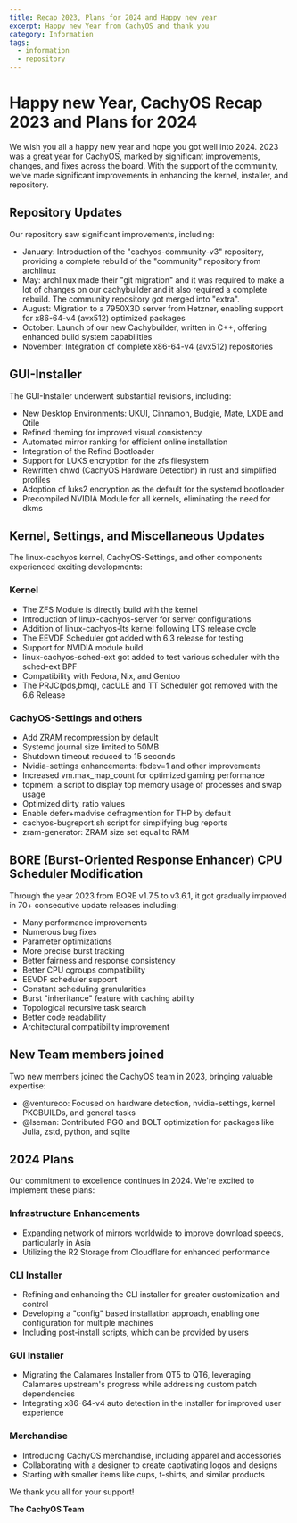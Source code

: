 ```yaml
---
title: Recap 2023, Plans for 2024 and Happy new year
excerpt: Happy new Year from CachyOS and thank you
category: Information
tags:
  - information
  - repository
---
```


# Happy new Year, CachyOS Recap 2023 and Plans for 2024

We wish you all a happy new year and hope you got well into 2024.
2023 was a great year for CachyOS, marked by significant improvements, changes, and fixes across the board.
With the support of the community, we've made significant improvements in enhancing the kernel, installer, and repository.

## Repository Updates

Our repository saw significant improvements, including:

- January: Introduction of the "cachyos-community-v3" repository, providing a complete rebuild of the "community" repository from archlinux
- May: archlinux made their "git migration" and it was required to make a lot of changes on our cachybuilder and it also required a complete rebuild. The community repository got merged into "extra".
- August: Migration to a 7950X3D server from Hetzner, enabling support for x86-64-v4 (avx512) optimized packages
- October: Launch of our new Cachybuilder, written in C++, offering enhanced build system capabilities
- November: Integration of complete x86-64-v4 (avx512) repositories

## GUI-Installer

The GUI-Installer underwent substantial revisions, including:

- New Desktop Environments: UKUI, Cinnamon, Budgie, Mate, LXDE and Qtile
- Refined theming for improved visual consistency
- Automated mirror ranking for efficient online installation
- Integration of the Refind Bootloader
- Support for LUKS encryption for the zfs filesystem
- Rewritten chwd (CachyOS Hardware Detection) in rust and simplified profiles
- Adoption of luks2 encryption as the default for the systemd bootloader
- Precompiled NVIDIA Module for all kernels, eliminating the need for dkms

## Kernel, Settings, and Miscellaneous Updates

The linux-cachyos kernel, CachyOS-Settings, and other components experienced exciting developments:

### Kernel

- The ZFS Module is directly build with the kernel
- Introduction of linux-cachyos-server for server configurations
- Addition of linux-cachyos-lts kernel following LTS release cycle
- The EEVDF Scheduler got added with 6.3 release for testing
- Support for NVIDIA module build
- linux-cachyos-sched-ext got added to test various scheduler with the sched-ext BPF
- Compatibility with Fedora, Nix, and Gentoo
- The PRJC(pds,bmq), cacULE and TT Scheduler got removed with the 6.6 Release

### CachyOS-Settings and others

- Add ZRAM recompression by default
- Systemd journal size limited to 50MB
- Shutdown timeout reduced to 15 seconds
- Nvidia-settings enhancements: fbdev=1 and other improvements
- Increased vm.max_map_count for optimized gaming performance
- topmem: a script to display top memory usage of processes and swap usage
- Optimized dirty_ratio values
- Enable defer+madvise defragmention for THP by default
- cachyos-bugreport.sh script for simplifying bug reports
- zram-generator: ZRAM size set equal to RAM

## BORE (Burst-Oriented Response Enhancer) CPU Scheduler Modification

Through the year 2023 from BORE v1.7.5 to v3.6.1, it got gradually improved in 70+ consecutive update releases including:

- Many performance improvements
- Numerous bug fixes
- Parameter optimizations
- More precise burst tracking
- Better fairness and response consistency
- Better CPU cgroups compatibility
- EEVDF scheduler support
- Constant scheduling granularities
- Burst "inheritance" feature with caching ability
- Topological recursive task search
- Better code readability
- Architectural compatibility improvement

## New Team members joined

Two new members joined the CachyOS team in 2023, bringing valuable expertise:

- @ventureoo: Focused on hardware detection, nvidia-settings, kernel PKGBUILDs, and general tasks
- @lseman: Contributed PGO and BOLT optimization for packages like Julia, zstd, python, and sqlite

## 2024 Plans

Our commitment to excellence continues in 2024. We're excited to implement these plans:

### Infrastructure Enhancements

- Expanding network of mirrors worldwide to improve download speeds, particularly in Asia
- Utilizing the R2 Storage from Cloudflare for enhanced performance

### CLI Installer

- Refining and enhancing the CLI installer for greater customization and control
- Developing a "config" based installation approach, enabling one configuration for multiple machines
- Including post-install scripts, which can be provided by users

### GUI Installer

- Migrating the Calamares Installer from QT5 to QT6, leveraging Calamares upstream's progress while addressing custom patch dependencies
- Integrating x86-64-v4 auto detection in the installer for improved user experience

### Merchandise

- Introducing CachyOS merchandise, including apparel and accessories
- Collaborating with a designer to create captivating logos and designs
- Starting with smaller items like cups, t-shirts, and similar products

We thank you all for your support!

**The CachyOS Team**

